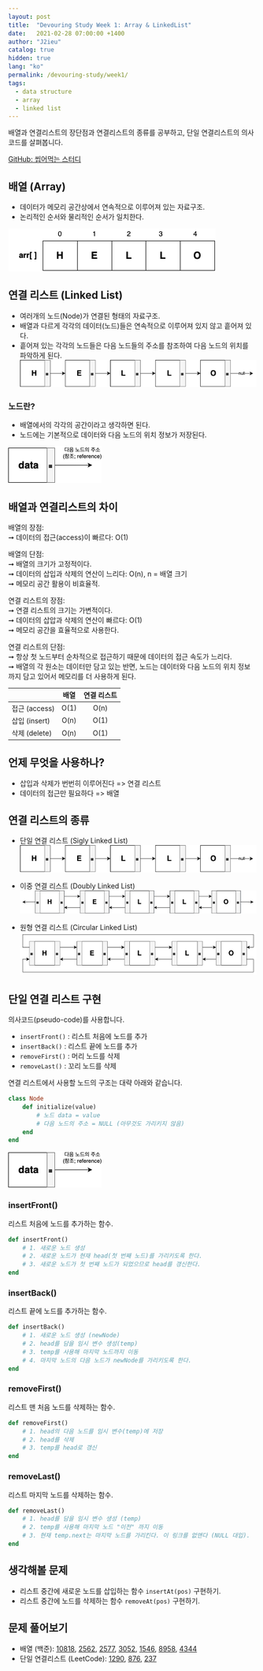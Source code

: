 ```yaml
---
layout: post
title:  "Devouring Study Week 1: Array & LinkedList"
date:   2021-02-28 07:00:00 +1400
author: "J2ieu"
catalog: true
hidden: true
lang: "ko"
permalink: /devouring-study/week1/
tags:
  - data structure 
  - array 
  - linked list 
---
```


배열과 연결리스트의 장단점과 연결리스트의 종류를 공부하고, 단일 연결리스트의 의사코드를 살펴봅니다.

[GitHub: 씹어먹는 스터디](https://github.com/devouring-algorithm-ds/algorithm-study-s1)

## 배열 (Array)
- 데이터가 메모리 공간상에서 연속적으로 이루어져 있는 자료구조.
- 논리적인 순서와 물리적인 순서가 일치한다.

![array](/img/in-post/devouring/week1/array1.png)

## 연결 리스트 (Linked List)
- 여러개의 노드(Node)가 연결된 형태의 자료구조.
- 배열과 다르게 각각의 데이터(노드)들은 연속적으로 이루어져 있지 않고 흩어져 있다.
- 흩어져 있는 각각의 노드들은 다음 노드들의 주소를 참조하여 다음 노드의 위치를 파악하게 된다.	
![singly linked list](/img/in-post/devouring/week1/slist1.png)

### 노드란?
- 배열에서의 각각의 공간이라고 생각하면 된다.
- 노드에는 기본적으로 데이터와 다음 노드의 위치 정보가 저장된다.

![node](/img/in-post/devouring/week1/node1.png)

## 배열과 연결리스트의 차이
배열의 장점: <br>
➞ 데이터의 접근(access)이 빠르다: O(1)

배열의 단점: <br>
➞ 배열의 크기가 고정적이다. <br>
➞ 데이터의 삽입과 삭제의 연산이 느리다: O(n), n = 배열 크기 <br>
➞ 메모리 공간 활용이 비효율적.

연결 리스트의 장점: <br>
➞ 연결 리스트의 크기는 가변적이다. <br>
➞ 데이터의 삽압과 삭제의 연산이 빠르다: O(1) <br>
➞ 메모리 공간을 효율적으로 사용한다.

연결 리스트의 단점: <br>
➞ 항상 첫 노드부터 순차적으로 접근하기 때문에 데이터의 접근 속도가 느리다.<br>
➞ 배열의 각 원소는 데이터만 담고 있는 반면, 노드는 데이터와 다음 노드의 위치 정보까지 담고 있어서 메모리를 더 사용하게 된다.

|  | 배열 | 연결 리스트 |
|---|:---:|:---:|
| 접근 (access) | O(1) | O(n) |
| 삽입 (insert) | O(n) | O(1) |
| 삭제 (delete) | O(n) | O(1) |

## 언제 무엇을 사용하나?
- 삽입과 삭제가 번번히 이루어진다 => 연결 리스트
- 데이터의 접근만 필요하다 => 배열

## 연결 리스트의 종류
- 단일 연결 리스트 (Sigly Linked List)
![singly linked list](/img/in-post/devouring/week1/slist1.png)

- 이중 연결 리스트 (Doubly Linked List)
![doubly linked list](/img/in-post/devouring/week1/dlist1.png)

- 원형 연결 리스트 (Circular Linked List)
![circular linked list](/img/in-post/devouring/week1/cdlist1.png)

## 단일 연결 리스트 구현 
의사코드(pseudo-code)를 사용합니다.

- `insertFront()` : 리스트 처음에 노드를 추가
- `insertBack()` : 리스트 끝에 노드를 추가
- `removeFirst()` : 머리 노드를 삭제
- `removeLast()` : 꼬리 노드를 삭제

연결 리스트에서 사용할 노드의 구조는 대략 아래와 같습니다.
```rb
class Node
	def initialize(value)
		# 노드 data = value
		# 다음 노드의 주소 = NULL (아무것도 가리키지 않음)
	end
end
```
![node](/img/in-post/devouring/week1/node1.png)

### insertFront()
리스트 처음에 노드를 추가하는 함수.

```rb
def insertFront() 
	# 1. 새로운 노드 생성
	# 2. 새로운 노드가 현재 head(첫 번째 노드)를 가리키도록 한다.
	# 3. 새로운 노드가 첫 번째 노드가 되었으므로 head를 갱신한다.
end
```

### insertBack()
리스트 끝에 노드를 추가하는 함수.

```rb
def insertBack() 
	# 1. 새로운 노드 생성 (newNode)
	# 2. head를 담을 임시 변수 생성(temp)
	# 3. temp를 사용해 마지막 노드까지 이동
	# 4. 마지막 노드의 다음 노드가 newNode를 가리키도록 한다.
end
```

### removeFirst()
리스트 맨 처음 노드를 삭제하는 함수.

```rb
def removeFirst() 
	# 1. head의 다음 노드를 임시 변수(temp)에 저장
	# 2. head를 삭제
	# 3. temp를 head로 갱신
end
```

### removeLast()
리스트 마지막 노드를 삭제하는 함수.

```rb
def removeLast() 
	# 1. head를 담을 임시 변수 생성 (temp)
	# 2. temp를 사용해 마지막 노드 "이전" 까지 이동
	# 3. 현재 temp.next는 마지막 노드를 가리킨다. 이 링크를 없앤다 (NULL 대입).
end
```

## 생각해볼 문제
- 리스트 중간에 새로운 노드를 삽입하는 함수 `insertAt(pos)` 구현하기.
- 리스트 중간에 노드를 삭제하는 함수 `removeAt(pos)` 구현하기.

## 문제 풀어보기
- 배열 (백준): [10818](https://www.acmicpc.net/problem/10818), [2562](https://www.acmicpc.net/problem/2562), [2577](https://www.acmicpc.net/problem/2577), [3052](https://www.acmicpc.net/problem/3052), [1546](https://www.acmicpc.net/problem/1546), [8958](https://www.acmicpc.net/problem/8958), [4344](https://www.acmicpc.net/problem/4344)
- 단일 연결리스트 (LeetCode): [1290](https://leetcode.com/problems/convert-binary-number-in-a-linked-list-to-integer/), [876](https://leetcode.com/problems/middle-of-the-linked-list/), [237](https://leetcode.com/problems/delete-node-in-a-linked-list/)